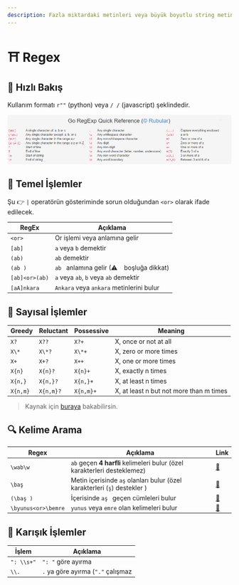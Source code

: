 ```yaml
---
description: Fazla miktardaki metinleri veya büyük boyutlu string metinlerini ayrıştam için kullanılan dil formatı 🕵️‍
---
```


# ⛩ Regex

## 🤸‍ Hızlı Bakış

Kullanım formatı `r""` (python) veya `/ /` (javascript) şeklindedir.

![](../res/regex_cheat_sheets.png)

## 🦥 Temel İşlemler

Şu 👉 `|` operatörün gösteriminde sorun olduğundan `<or>` olarak ifade edilecek.

| RegEx          | Açıklama                                    |
| -------------- | ------------------------------------------- |
| `<or>`         | Or işlemi veya anlamına gelir               |
| `[ab]`         | `a` veya `b` demektir                       |
| `(ab)`         | `ab` demektir                               |
| `(ab )`        | `ab ` anlamına gelir (⚠ ` ` boşluğa dikkat) |
| `[ab]<or>(ab)` | `a` veya `ab`, `b` veya `ab` demektir       |
| `[aA]nkara`    | `Ankara` veya `ankara` metinlerini bulur    |

## 💯 Sayısal İşlemler

| Greedy   | Reluctant | Possessive | Meaning                                 |
| -------- | --------- | ---------- | --------------------------------------- |
| `X?`     | `X??`     | `X?+`      | X, once or not at all                   |
| `X\*`    | `X\*?`    | `X\*+`     | X, zero or more times                   |
| `X+`     | `X+?`     | `X++`      | X, one or more times                    |
| `X{n}`   | `X{n}?`   | `X{n}+`    | X, exactly n times                      |
| `X{n,}`  | `X{n,}?`  | `X{n,}+`   | X, at least n times                     |
| `X{n,m}` | `X{n,m}?` | `X{n,m}+`  | X, at least n but not more than m times |

> Kaynak için [buraya](https://docs.oracle.com/javase/tutorial/essential/regex/quant.html) bakabilirsin.

## 🔍 Kelime Arama

| Regex               | Açıklama                                                                  | Link                                  |
| ------------------- | ------------------------------------------------------------------------- | ------------------------------------- |
| `\wab\w`            | `ab` geçen **4 harfli** kelimeleri bulur (özel karakterleri desteklemez)  | [🔗](https://regex101.com/r/TxuXuH/2) |
| `\baş`              | Metin içerisinde `aş` olanları bulur (özel karakterleri (`ş`) destekler ) | [🔗](https://regex101.com/r/TxuXuH/3) |
| `(\baş )`           | İçerisinde `aş ` geçen cümleleri bulur                                    | [🔗](https://regex101.com/r/TxuXuH/5) |
| `\byunus<or>\bemre` | `yunus` veya `emre` olan kelimeleri bulur                                 | [🔗](https://regex101.com/r/TxuXuH/6) |

## 🎡 Karışık İşlemler

| İşlem      | Açıklama                           |
| ---------- | ---------------------------------- |
| `": \\s+"` | `": "` göre ayırma                 |
| `\\.`      | `.` ya göre ayırma (`"."` çalışmaz |
